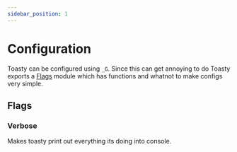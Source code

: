 ```yaml
---
sidebar_position: 1
---
```


# Configuration

Toasty can be configured using `_G`. Since this can get annoying to do Toasty exports a [Flags](/api/Flags) module which has functions and whatnot to make configs very simple.

## Flags

### Verbose

Makes toasty print out everything its doing into console.